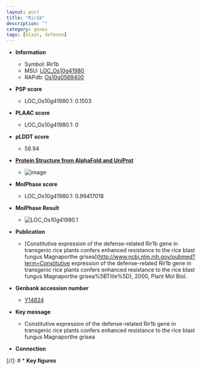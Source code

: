 ```yaml
---
layout: post
title: "Rir1b"
description: ""
category: genes
tags: [blast, defense]
---
```


* **Information**  
    + Symbol: Rir1b  
    + MSU: [LOC_Os10g41980](http://rice.plantbiology.msu.edu/cgi-bin/ORF_infopage.cgi?orf=LOC_Os10g41980)  
    + RAPdb: [Os10g0569400](http://rapdb.dna.affrc.go.jp/viewer/gbrowse_details/irgsp1?name=Os10g0569400)  

* **PSP score**  
    + LOC_Os10g41980.1: 0.1503 

* **PLAAC score**  
    + LOC_Os10g41980.1: 0 

* **pLDDT score**
    + 56.94

* **[Protein Structure from AlphaFold and UniProt](https://www.uniprot.org/uniprotkb/Q7XBZ4/entry#structure)**
    + ![image](https://ricepsp.github.io/images/Q7/AF-Q7XBZ4-F1.png)

* **MolPhase score**
    + LOC_Os10g41980.1: 0.99417018

* **MolPhase Result**
    + ![LOC_Os10g41980.1](https://304243504.github.io/Pictures/LOC_Os10g/LOC_Os10g41980.1.png)

* **Publication**  
    + [Constitutive expression of the defense-related Rir1b gene in transgenic rice plants confers enhanced resistance to the rice blast fungus Magnaporthe grisea](http://www.ncbi.nlm.nih.gov/pubmed?term=Constitutive expression of the defense-related Rir1b gene in transgenic rice plants confers enhanced resistance to the rice blast fungus Magnaporthe grisea%5BTitle%5D), 2000, Plant Mol Biol.

* **Genbank accession number**  
    + [Y14824](http://www.ncbi.nlm.nih.gov/nuccore/Y14824)

* **Key message**  
    + Constitutive expression of the defense-related Rir1b gene in transgenic rice plants confers enhanced resistance to the rice blast fungus Magnaporthe grisea

* **Connection**  

[//]: # * **Key figures**  


